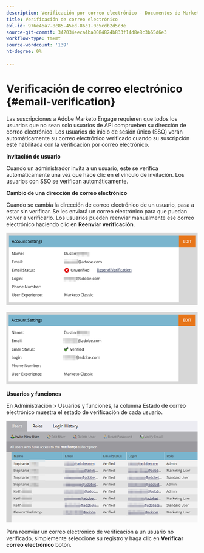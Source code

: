 ```yaml
---
description: Verificación por correo electrónico - Documentos de Marketo - Documentación del producto
title: Verificación de correo electrónico
exl-id: 976e46a7-8c85-45ed-86c1-0c5cdb2d5c3e
source-git-commit: 342034eeca4ba0084824b833f14d8e8c3b65d6e3
workflow-type: tm+mt
source-wordcount: '139'
ht-degree: 0%

---
```


# Verificación de correo electrónico {#email-verification}

Las suscripciones a Adobe Marketo Engage requieren que todos los usuarios que no sean solo usuarios de API comprueben su dirección de correo electrónico. Los usuarios de inicio de sesión único (SSO) verán automáticamente su correo electrónico verificado cuando su suscripción esté habilitada con la verificación por correo electrónico.

**Invitación de usuario**

Cuando un administrador invita a un usuario, este se verifica automáticamente una vez que hace clic en el vínculo de invitación. Los usuarios con SSO se verifican automáticamente.

**Cambio de una dirección de correo electrónico**

Cuando se cambia la dirección de correo electrónico de un usuario, pasa a estar sin verificar. Se les enviará un correo electrónico para que puedan volver a verificarlo. Los usuarios pueden reenviar manualmente ese correo electrónico haciendo clic en **Reenviar verificación**.

![](assets/email-verification-1.png)

![](assets/email-verification-2.png)

**Usuarios y funciones**

En Administración > Usuarios y funciones, la columna Estado de correo electrónico muestra el estado de verificación de cada usuario.

![](assets/email-verification-3.png)

Para reenviar un correo electrónico de verificación a un usuario no verificado, simplemente seleccione su registro y haga clic en **Verificar correo electrónico** botón.
